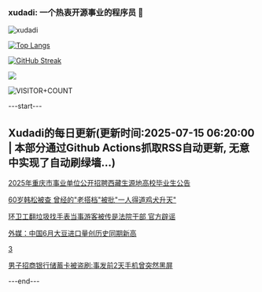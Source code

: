 ### xudadi: 一个热衷开源事业的程序员 👋

![xudadi](https://github-readme-stats-git-masterorgs-github-readme-stats-team.vercel.app/api?username=xudadi)

[![Top Langs](https://github-readme-stats.vercel.app/api/top-langs/?username=xudadi)](https://github.com/anuraghazra/github-readme-stats)

[![GitHub Streak](https://streak-stats.demolab.com?user=xudadi&locale=zh_Hans)](https://git.io/streak-stats)

![](https://raw.githubusercontent.com/xudadi/xudadi/main/assets/github-contribution-grid-snake.svg)

![VISITOR+COUNT](https://komarev.com/ghpvc/?username=xudadi&label=VISITOR+COUNT)


---start---

## Xudadi的每日更新(更新时间:2025-07-15 06:20:00 | 本部分通过Github Actions抓取RSS自动更新, 无意中实现了自动刷绿墙...)

[2025年重庆市事业单位公开招聘西藏生源地高校毕业生公告](https://www.gongkaoleida.com/article/2509611)

[60岁韩松被查 曾经的"老搭档"被批"一人得道鸡犬升天"](https://m.163.com/news/article/K4F6LTVF05129QAF.html)

[环卫工翻垃圾找手表当事游客被传是法院干部 官方辟谣](https://m.163.com/news/article/K4F5NGOS0514TTN3.html)

[外媒：中国6月大豆进口量创历史同期新高](https://m.163.com/news/article/K4F69GJ40514BQ68.html)

[3](https://m.163.com/touch/news/sub/domestic)

[男子招商银行储蓄卡被盗刷:事发前2天手机曾突然黑屏](https://m.163.com/news/article/K4F2ICAM051492T3.html)

---end---
